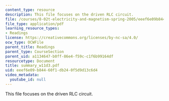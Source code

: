 ```yaml
---
content_type: resource
description: This file focuses on the driven RLC circuit.
file: /courses/8-02t-electricity-and-magnetism-spring-2005/eeef6e09b84460f1db240f5d9d13c6d4_summary_w11d3.pdf
file_type: application/pdf
learning_resource_types:
- Readings
license: https://creativecommons.org/licenses/by-nc-sa/4.0/
ocw_type: OCWFile
parent_title: Readings
parent_type: CourseSection
parent_uid: a1134647-b0ff-86e4-f59c-c1f6b99164df
resourcetype: Document
title: summary_w11d3.pdf
uid: eeef6e09-b844-60f1-db24-0f5d9d13c6d4
video_metadata:
  youtube_id: null
---
```

This file focuses on the driven RLC circuit.